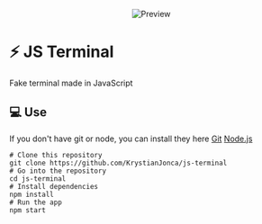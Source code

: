 <p align="center">
<img alt="Preview" src="https://raw.githubusercontent.com/KrystianJonca/electron-calculator/master/ss.PNG"/>
</p>

# :zap: JS Terminal
Fake terminal made in JavaScript
## :computer: Use
If you don't have git or node, you can install they here [Git](https://git-scm.com/downloads "Git") [Node.js](https://nodejs.org/en/download/ "Node.js")

    # Clone this repository
    git clone https://github.com/KrystianJonca/js-terminal
    # Go into the repository
    cd js-terminal
    # Install dependencies
    npm install
    # Run the app
    npm start
